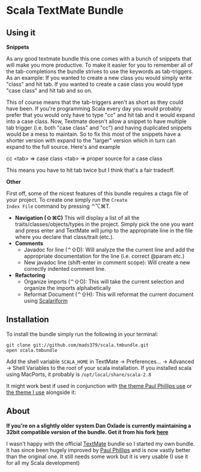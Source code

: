 Scala TextMate Bundle
=====================

Using it
--------

**Snippets** 

As any good textmate bundle this one comes with a bunch of snippets that will make you more productive. To make it easier for you to remember all of the tab-completions the bundle strives to use the keywords as tab-triggers. As an example: If you wanted to create a new class you would simply write "class" and hit tab. If you wanted to create a case class you would type "case class" and hit tab and so on. 

This of course means that the tab-triggers aren't as short as they could have been. If you're programming Scala every day you would probably prefer that you would only have to type "cc" and hit tab and it would expand into a case class. Now, Textmate doesn't allow a snippet to have multiple tab trigger (i.e. both "case class" and "cc") and having duplicated snippets would be a mess to maintain. So to fix this most of the snippets have a shorter version with expand to the "larger" version which in turn can expand to the full source. Here's and example

cc &lt;tab&gt; => case class &lt;tab&gt; => proper source for a case class

This means you have to hit tab twice but I think that's a fair tradeoff.

**Other**

First off, some of the nicest features of this bundle requires a ctags file of your project. To create one simply run the <code>Create Index File</code> command by pressing ⌃⌥⌘T.

- **Navigation (⇧⌘C)**
  This will display a list of all the traits/classes/objects/types in the project. Simply pick the one you want and press enter and TextMate will jump to the appropriate line in the file where you declare that class/trait (etc.).
- **Comments**
  - Javadoc for line (⌃⇧D): Will analyze the the current line and add the appropriate documentation for the line (i.e. correct @param etc.)
  - New javadoc line (shift-enter in comment scope): Will create a new correctly indented comment line.
- **Refactoring**
  - Organize imports (⌃⇧O): This will take the current selection and organize the imports alphabetically
  - Reformat Document (⌃⇧H): This will reformat the current document using [Scalariform](http://github.com/mdr/scalariform)

Installation
------------

To install the bundle simply run the following in your terminal:

<pre><code>git clone git://github.com/mads379/scala.tmbundle.git
open scala.tmbundle
</code></pre>

Add the shell variable <code>SCALA\_HOME</code> in TextMate -> Preferences... -> Advanced -> Shell Variables to the root of your scala installation. If you installed scala using MacPorts, it probably is <code>/opt/local/share/scala-2.8</code>

It might work best if used in conjunction with [the theme Paul Phillips use](http://github.com/paulp/scala.tmtheme) or [the theme I use](http://github.com/mads379/Github_flavor.tmtheme) alongside it:

About
-----

**If you're on a slightly older system Dan Oxlade is currently maintaining a 32bit compatible version of the bundle. Get it from his fork [here](http://github.com/oxlade39/scala.tmbundle "here")**

I wasn't happy with the official [TextMate](http://macromates.com/) bundle so I started my own bundle. It has since been hugely improved by [Paul Phillips](http://github.com/paulp) and is now vastly better than the original one. It still needs some work but it is very usable (I use it for all my Scala development)
